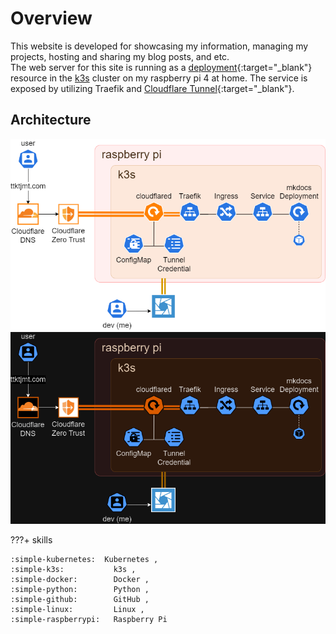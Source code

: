 
# Overview

This website is developed for showcasing my information, managing my projects, hosting and sharing my blog posts, and etc.<br>
The web server for this site is running as a [deployment](https://kubernetes.io/docs/concepts/workloads/controllers/deployment/){:target="_blank"} resource in the [k3s](https://docs.k3s.io) cluster on my raspberry pi 4 at home. The service is exposed by utilizing Traefik and [Cloudflare Tunnel](https://developers.cloudflare.com/cloudflare-one/connections/connect-networks/){:target="_blank"}.


## Architecture
<!-- Generate these images from web console (app.diagrams.net) -->
![Architecture](../graph/arch-light.png#only-light)
![Architecture](../graph/arch-dark.png#only-dark)


???+ skills

    :simple-kubernetes:  Kubernetes ,
    :simple-k3s:           k3s ,
    :simple-docker:        Docker ,
    :simple-python:        Python ,
    :simple-github:        GitHub ,
    :simple-linux:         Linux ,
    :simple-raspberrypi:   Raspberry Pi
